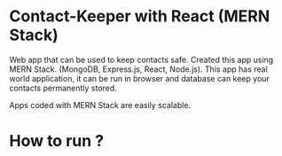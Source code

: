 # Contact-Keeper with React (MERN Stack)

Web app that can be used to keep contacts safe. Created this app using 
MERN Stack. (MongoDB, Express.js, React, Node.js). This app has real world application, 
it can be run in browser and database can keep your contacts permanently stored. 

Apps coded with MERN Stack are easily scalable. 


# How to run ?
 
